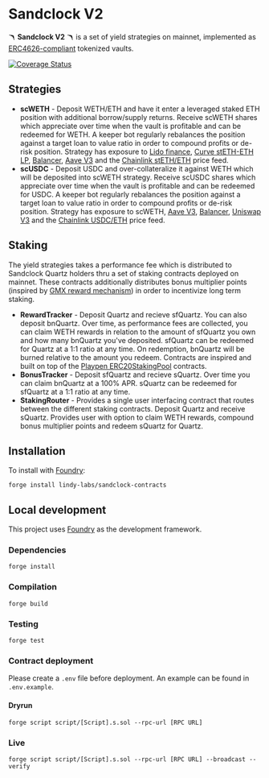 # Sandclock V2 

🪃 **Sandclock V2** 🪃 is a set of yield strategies on mainnet, implemented as [ERC4626-compliant](https://eips.ethereum.org/EIPS/eip-4626) tokenized vaults. 

[![Coverage Status](https://coveralls.io/repos/github/lindy-labs/sandclock-contracts/badge.svg)](https://coveralls.io/github/lindy-labs/sandclock-contracts)

## Strategies
- **scWETH** - Deposit WETH/ETH and have it enter a leveraged staked ETH position with additional borrow/supply returns. Receive scWETH shares which appreciate over time when the vault is profitable and can be redeemed for WETH. A keeper bot regularly rebalances the position against a target loan to value ratio in order to compound profits or de-risk position. Strategy has exposure to [Lido finance](https://lido.fi/), [Curve stETH-ETH LP](https://classic.curve.fi/steth/risks), [Balancer](https://balancer.fi/), [Aave V3](https://docs.aave.com/risk/) and the [Chainlink stETH/ETH](https://data.chain.link/ethereum/mainnet/crypto-eth/steth-eth) price feed.
- **scUSDC** - Deposit USDC and over-collateralize it against WETH which will be deposited into scWETH strategy. Receive scUSDC shares which appreciate over time when the vault is profitable and can be redeemed for USDC. A keeper bot regularly rebalances the position against a target loan to value ratio in order to compound profits or de-risk position. Strategy has exposure to scWETH, [Aave V3](https://docs.aave.com/risk/), [Balancer](https://balancer.fi/), [Uniswap V3](https://uniswap.org/) and the [Chainlink USDC/ETH](https://data.chain.link/ethereum/mainnet/stablecoins/usdc-eth) price feed.

## Staking
The yield strategies takes a performance fee which is distributed to Sandclock Quartz holders thru a set of staking contracts deployed on mainnet. These contracts additionally distributes bonus multiplier points (inspired by [GMX reward mechanism](https://gmxio.gitbook.io/gmx/rewards)) in order to incentivize long term staking.
- **RewardTracker** - Deposit Quartz and recieve sfQuartz. You can also deposit bnQuartz. Over time, as performance fees are collected, you can claim WETH rewards in relation to the amount of sfQuartz you own and how many bnQuartz you've deposited. sfQuartz can be redeemed for Quartz at a 1:1 ratio at any time. On redemption, bnQuartz will be burned relative to the amount you redeem. Contracts are inspired and built on top of the [Playpen ERC20StakingPool](https://github.com/ZeframLou/playpen/blob/main/src/ERC20StakingPool.sol) contracts.
- **BonusTracker** - Deposit sfQuartz and recieve sQuartz. Over time you can claim bnQuartz at a 100% APR. sQuartz can be redeemed for sfQuartz at a 1:1 ratio at any time.
- **StakingRouter** - Provides a single user interfacing contract that routes between the different staking contracts. Deposit Quartz and receive sQuartz. Provides user with option to claim WETH rewards, compound bonus multiplier points and redeem sQuartz for Quartz.

## Installation

To install with [Foundry](https://github.com/gakonst/foundry):

```
forge install lindy-labs/sandclock-contracts
```

## Local development

This project uses [Foundry](https://github.com/gakonst/foundry) as the development framework.

### Dependencies

```
forge install
```

### Compilation

```
forge build
```

### Testing

```
forge test
```

### Contract deployment

Please create a `.env` file before deployment. An example can be found in `.env.example`.

#### Dryrun

```
forge script script/[Script].s.sol --rpc-url [RPC URL]
```

### Live

```
forge script script/[Script].s.sol --rpc-url [RPC URL] --broadcast --verify
```
